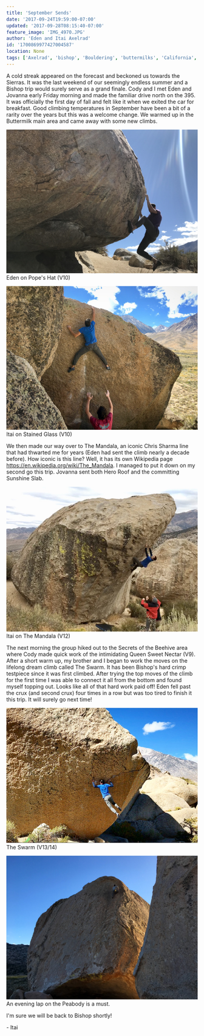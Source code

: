 ```yaml
---
title: 'September Sends'
date: '2017-09-24T19:59:00-07:00'
updated: '2017-09-28T08:15:40-07:00'
feature_image: 'IMG_4970.JPG'
author: 'Eden and Itai Axelrad'
id: '1700869977427004587'
location: None
tags: ['Axelrad', 'bishop', 'Bouldering', 'buttermilks', 'California', 'The Swarm']
---
```

A cold streak appeared on the forecast and beckoned us towards the Sierras. It was the last weekend of our seemingly endless summer and a Bishop trip would surely serve as a grand finale. Cody and I met Eden and Jovanna early Friday morning and made the familiar drive north on the 395. It was officially the first day of fall and felt like it when we exited the car for breakfast. Good climbing temperatures in September have been a bit of a rarity over the years but this was a welcome change. We warmed up in the Buttermilk main area and came away with some new climbs.

![image alt](/images/IMG_4970.JPG)Eden on Pope's Hat (V10)

![image alt](/images/IMG_4982.JPG)Itai on Stained Glass (V10)

[](/images/IMG_4982.JPG)

[](/images/IMG_4982.JPG)

We then made our way over to The Mandala, an iconic Chris Sharma line that had thwarted me for years (Eden had sent the climb nearly a decade before). How iconic is this line? Well, it has its own Wikipedia page <https://en.wikipedia.org/wiki/The_Mandala>. I managed to put it down on my second go this trip. Jovanna sent both Hero Roof and the committing Sunshine Slab.

![image alt](/images/FullSizeRender%2011.jpg)Itai on The Mandala (V12)

The next morning the group hiked out to the Secrets of the Beehive area where Cody made quick work of the intimidating Queen Sweet Nectar (V9). After a short warm up, my brother and I began to work the moves on the lifelong dream climb called The Swarm. It has been Bishop's hard crimp testpiece since it was first climbed. After trying the top moves of the climb for the first time I was able to connect it all from the bottom and found myself topping out. Looks like all of that hard work paid off! Eden fell past the crux (and second crux) four times in a row but was too tired to finish it this trip. It will surely go next time!

![image alt](/images/IMG_5001.JPG)The Swarm (V13/14)

![image alt](/images/IMG_4999.JPG)An evening lap on the Peabody is a must.

I'm sure we will be back to Bishop shortly!

\- Itai

[](/images/IMG_4999.JPG)

[](/images/IMG_4999.JPG)

